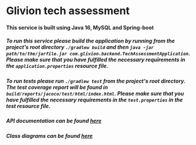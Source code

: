 # Glivion tech assessment

#### This service is built using Java 16, MySQL and Spring-boot

##### To run this service please build the application by running from the project's root directory `./gradlew build` and then `java -jar path/to/the/jarfile.jar com.glivion.backend.TechAssessmentApplication`. Please make sure that you have fulfilled the necessary requirements in the `application.properties` resource file.

##### To run tests please run `./gradlew test` from the project's root directory. The test coverage report will be found in `build/reports/jacoco/test/html/index.html`. Please make sure that you have fulfilled the necessary requirements in the `test.properties` in the test resource file.

##### API documentation can be found [here](https://gliviontechassessment.docs.apiary.io "here")

##### Class diagrams can be found [here](https://viewer.diagrams.net/?highlight=0000ff&edit=_blank&layers=1&nav=1&title=product-thingy.drawio#R7V1pc5u6Gv41mUnvjDsI8PbRcZamN23cxN0%2BEqPEpNj4AM7SX38kkDCgF4wTBDmOZjqpkTGLnkfSu%2BvAGC%2BeznxrNf%2Fi2dg90DX76cA4PtD1Ydcgf2nDc9zQ7w7jhjvfseMmtGm4dv5i1qix1rVj4yBzYuh5buisso0zb7nEszDTZvm%2B95g97dZzs3ddWXdYaLieWa7Y%2BtOxw3ncOtD7m%2FZP2Lmb8zujHnu%2FhcVPZm8SzC3be0w1GScHxtj3vDD%2BtHgaY5f2He%2BXn%2BfPP92LP72zz9%2BCf6zvR%2F%2Bffv3RiS92ustPklfw8TJ88aX%2F%2Frk9%2FfTDvP%2B1mpx%2Be9TORjefO%2Bwn2oPlrll%2FfQ%2Bwz943fOadGDw6C9dakqOjW28ZXrNvNHJsuc7dknyekWcjvzSOHrAfOqT%2FR%2ByL0FuR1tncce0L69lb0zcIQmv2hx8dzT3f%2BUsua7nkK0QayNd%2ByKik9zJnXNNfslv7OCDnTHi3oKTpwgpCds7Mc11rFTg30QPTUxaWf%2Bcsj7ww9Bb8Qt56aWObHSU4Rweh7%2F1JmEN%2FXxEMBhrtDfyUoiID5wx7Cxz6z%2BQU9q3RY2CwgWaww8cNa5O2eYqxpmay0cJGyl1y6eRuV2RkWcs70gfJ7ZJrsdshU7wf6gH3I4Bkbme5BPelFeIj2otBmoPkQ%2BpNN00RM3dgKRJY2qHnj%2BjvCAh5tpIOD1PMdPFtWMjLYGXNnOXdRXTOsblpuWJvTJs88ttbN%2BLE3LFtvIw4E1qhdZOMg5VHHiXqku4R%2BUc6bqx97B50yQONyTHaHJN%2F9HQ%2FHHtLQi%2FLiXiECWcfMeUtwLDSsbudYc9Z5LYxKo9wmlAZaEtwDIZTfHQfdvtTbXr0%2B7N2%2F2v%2Bu2MORCDvSb9hexTGcF54BKFjQqaps8B7B2zJPDMPFy77WABrVUYUwt%2FVK8I%2FkAQ%2FFyXS8Pse7WgK%2FRX9pBCvE%2FFBxSVEHuKmiPjK924dDjqVNiasQWFfJ%2FZIG7QMPhoA6%2FY6oMLCgsF%2FHfoEI4V8vcgbVdd5ecjrwLi3guDR822FvDzke2ZzyIPPJ873AsSuE%2BmRrDsQqGNtwX9BkKSX44BPKR%2BOO0gghSGSwgAI4Fo32J14gRM6Hr2%2BH5%2BbI0ZbYjsaVhTcpA3nIYDqEbXt4JBKbYcflAQnaUTrWlURTpM2lxeDf25z6PdRDW8Zeb0i8kjWsDdLhv1nprVz%2FJXeLpEJRkVJXh4TRHEuZkIQLwBkHvCj%2F5LJ4IPiQL0c6LYv0%2FcgEpC54DtT6fhcoER7GQQYVBTtpU0CaNAtIMCEaXaKABIJYGgVtQBpBOiKzsJkFUjkAZvLAKJYoNaEmhlRVUKUuCaIFv2EEsmyAJn8FBdq5oLZvrUXsv0wLiQrBGQEVFyomQv9tmVFXVwpyhw9KrokH12yhRTFASeF0SWIx2MlE0bVxWO4T%2BElMF0L%2FFQpfXbvpqhKPCsZ3G83yIS7HNJobsSPQOkmEkBvPbSEh3OmQccLy3FHtk1m7UCBLw%2F81qNMdCCsbDX3lvjrenFDpQaFvSzs248y0SEVNAfynrucZeBaNYZEGqygNnmHw68pS7Ma01KwN6tGkcjyOetFluaT1JKeJwEhrIE2HaP4UBsfKkcVSRPpQU809TxsVnlFh6boMKwq78miA79Zlg4BWxvyut4HxQVpXCBzQ9tcEG03MRcyS0WRKqi4IZEbPGqkPW6IlqCYG%2Bllo0BRVMyQaSKsqjRKY4aoXaAilAWtcey5HuHK8dKLXRaO6%2BaatnotEm3yce6E%2BJoQgt7z0bdWAjqVUHiBQ8DgkaV8WQfMOGaTQr8hCv3vDZMEgxIPf6OYdKHVNQcJXtojmqdPjmzHWnhLezp36ARGvjh1XI4TOeI%2BNzOLIH5ywl%2Bpz79Tn4%2BfWJdHB8%2BZ%2Fse2kPlfLSc78Nb%2BDG%2BloggT5LvysWuFzkP2SUp8ZRMvciclfrLcMEyO%2BSXih2W%2F2sApXCifPi5cKLR8qjHlL0Sws55Tp7FlpviBdfg%2BG5rFV6zVQ9cVLbzvbW7o9d%2Fa3CAq5RPfs9ezcGyF%2BM5jt1CO%2FmYd%2FYMcT5BIk2SZyfCkXyJs7Yefnz%2FG%2B6oj8RIBPh7bu%2Fj4YU7Jkt97QMSG8vG%2FUmvbAjrg44dBl%2BUS6onqfGfm2Qp0iaADSmHDoItSRsfGwcx3VrHnVGEvC3vIt98w%2BMq3LwNXwLcP4ioN1qJIcZVSLHlEA559eETLUhp7oGc%2Fhl5FdkjHH%2FDkN4w%2FmEQa4z8mspzCXyr%2BQBJpw%2FiLcbpJklCR915xoFbdXavKgZK8j9dxoKiiSMDmgLxSpzhQNwf0qpK9LA70RVNcwoHjjXp3WKDqKUbUzYjK1h1pjBBNesydIGCt3AgN5Asa2%2F0IiZiQKUc9KJEd9sOP0AcMkcqPUDyod8oVhDglzY%2FQByoSKz%2FCK5eaLaBDuYIg6LLMT32gKLHyI8gFHcoRbBZ00fCk%2FAjNYA%2FmCDYKPlCmpuMsrDv83XcV8hKRh7IIm0UeGPYzFp60z%2BUd2gYeShlrFHhkipbmzsp3ZliBLgt0qE51s6MdwJyP9hj2bRGKigKvU%2BigknTNynmQgykHsgoZ2BlXqLwchKs0WIv8RipkQPKIhgoPgyNalsuwX1KAXoUMSMcfKibYLP4lZehVyIB0%2FIdt4z8ow5%2FJcZwDSryTSgYDSvdvlgwlfmMVP9IIByrbdGR5ioFt5VT8SLMc6FVV86RxQC%2FmgIofaYER0PYUzTKipPz4ObP1H0JGf8WFmrlgVvb3yOLCsERKGCfW%2F0PAEaDIUDcZeBGe1siAzJKY4wn1CBxm%2FQKKA3VzoLINSdqEIIoL5Pbax4%2Fkz%2F%2BK4N7TQhJIqPwDhPY1WkliKLrn31t1D6TlyrcgYOPPZkGBMrV6LsXgJoNM75%2B1R1spQB3W13QmjWbJ5Fvy6Y7%2BP%2FXIV38wXtH707IygbNY0UBQ8pTaOX2RRfQ2wXoRWfO0cG7R0yzaxzweWJtZS9oP1gONIL1fB%2FyMxNnHnpS8%2BQ2%2F886MOtCNm0HX7Go5WpH228EMz2b%2FGW71RS6hPkCmshIgryMTZMPPwfH6OlJL8qi%2F0ge0khRdI9nhpphUdMSrSfH6U%2Fxz6letVaDi4Wpx0aaSE3sFcf0SSlWhfK0qIx%2FqXbVWFcoXqxKuVFCsqq4I7qFoU770bTKA86RUqQbyUw1MZGbI0IOKTgyB6apr7H3JokQMULkG25SQ4e41iyBSScs1QBpQtMhZPnhE91QblewiA70Efii%2FDYRfWkAiAkbyvu8y1jLoVRcSeaADe%2BZ2gvXN1IvWfAW7FNjBwkUN4w7M9bYTzEjHhAp3WbhDhY2axd0E8g08qlmoES8VeaiwTcPLO5BjRNS5cM02nIj0y%2Bu4QaFfL%2FpA4kHD6Guig6Ez8zHRDe0Rm%2FCPycHUWeD0xhJj%2FWCkKTrUrOkBSQhN0wGoWrle2YoObdAByF1omg6qjqUMYIHQdBBYebiqQpYtjWmokB04pmW5R5FWUsnyPG3VU%2FkJMplgQOXsGmZCSU3LWODnFFA6gDwe6O3zoCRHccx1AU6FjfineFArD6ASxyAPpMUbdktWhsvEFqSkA3kcAPYXbJgDYBp6mgPHzBisaCCPBpXNQvJoULIkxMLA%2BiZUs4FUGphA0mLDNNBLItCZhJiYilMyogpEr5sKUKRPs1QwwWxmygMyE0w9MhOEGU%2BR4kDdHKjsKpInIIrOgpgDiVCgOCCXA4PWBcQuZBKmHEhpCIoFckPCUOvyIYJS2ePUhVUGa55GEcfwxpzQVk%2Fkb9RDWtzeibCm35mp7%2FKJGSxgWUjNIP9bC8oVVzzCy%2FUC%2B1bkCOBfZH%2FEj%2BIMET91UZ4zEjdkbGBQlkbStsq3zYWrvqiT4nFCvxyU9BKcvtL5evIzJalr0X1pYGf%2BvTuTq8vxyfX1%2Bdcz8Xy97C2bf6frT%2BeTycmx%2BJzG23rO8eWXycXJFHpS84096ejr%2BOTiInrS9GN239RjFo%2FW7OPllh0yUa%2FoRx%2FPwoOMxzK1ftxGGTtg1lOlCf0leQTZsP5BFyhJoAHTO5JnEkaigzCa%2F85DvBD7VeWayN8dO5fCBOaaQLkfRpkXeU9yTRAQvKhyTUoG9k7JJlVQrnHmAUrhRoGoKt1AHuxQkgkIu7woVNHS2GFp0wp4ecBXXUUkAi9mWHf%2BWVvL0AmfFe6ycAczTZoF3hRFzE5kOJqoYvdSoYeSTZqFXoesRzmYVVjp7shCHgIIWXnAgg6CAxVXKn9U8739to5qaTYDHfQMHGxiBhQDpDIAihppmAElYeUTLswrDsjjgA55hhrmQEkQ4Tcm1ysKSKQAULcSpoC8qKGiGMJgsxDkTTrKSVw7EYDilQ0TwSjaASVIrwfUzKOYIJMJla088phQtBdGkFoVBLOPokLdVACzjhpeHXYrqchqoe5pucQk%2F35rvUQWciMim0KyCwDJ215ZQ7HPq0Bx%2F2MvJ0FWLaHYz1VQ7KHchSRXUETcsfmOi%2FYmpOBeAGCBaLRmLzIqWASrTQqpeeB3%2Brttk8JHQ0fpiaF0WqAHE%2Bw75O0pxo1MFbz0Z3qm%2BPvn9vTTD%2FP%2B12py%2Bu1ROxvdfO50tDbnCZNvcMKHN88k2XWe6OZrthpNzxOiLfO9zRPmIIuByatEtTdPiDZGcq%2F3WQ8%2Fj06v2%2FosLtp%2B3tuQ6em5pdVoHRTRGoPe65DJC59vAB3IZF4s%2BLywwHzTmk%2Bp9FFXWfd8SOSgm%2FNrVhU1emjLhQpEDQKK9Zw6jdkJZAgj5qvlY0YBtAMFXipTv4o6VZRmHjqyVWku2t%2BnGVkYofxiMMzNI5X3HUh2veBXMqtJw8UULbhRXqjgM%2BSG0PEla6a3KGu%2FW7FumEeg7V2OkKm2OUKm%2BdZUIROyo8ZZMLbzkAFnt52O%2BFWCFd2sqCAbbhQ9IZFFcDS9hKHv3KxDHNADn%2BYROHSjI9eL7N66dutEmyEdUoxpeYDS%2FDnoxqQ5eqt3vyVSnofAdlvNbpGE%2BsVE3Ndc0CuP5sr895JAyTcnXyYXl79PTt5UQh99sPH36%2Bnll5OrN%2Fdgo9PT84vz0fRtddme5UDmdTADWF%2BbToLsQ07rtpSujZrVktLFd6%2Ff7qmMF4S2tK5eLnNRf6mnspcTxPWKnspdda68axUNmlC5%2BMu9a6E%2BR5WuvL1LyaHv0Ql8AyJ51fkXz8b0jH8B "here")
